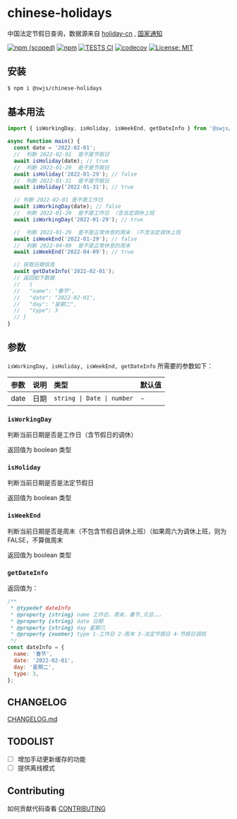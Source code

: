 # chinese-holidays

中国法定节假日查询，数据源来自 [holiday-cn](https://github.com/NateScarlet/holiday-cn) , [国家通知](http://www.gov.cn/zhengce/content/2021-10/25/content_5644835.htm)

[![npm (scoped)](https://img.shields.io/npm/v/@swjs/chinese-holidays)](https://www.npmjs.com/package/@swjs/chinese-holidays)
[![npm](https://img.shields.io/npm/dw/@swjs/chinese-holidays)](https://www.npmjs.com/package/@swjs/chinese-holidays)
[![TESTS CI](https://github.com/MrSeaWave/chinese-holidays/actions/workflows/tests.yml/badge.svg?branch=main&event=push)](https://github.com/MrSeaWave/chinese-holidays/actions/workflows/tests.yml)
[![codecov](https://codecov.io/gh/MrSeaWave/chinese-holidays/branch/main/graph/badge.svg?token=u4OCGK2Cuw)](https://codecov.io/gh/MrSeaWave/chinese-holidays)
[![License: MIT](https://img.shields.io/badge/License-MIT-blue)](https://opensource.org/licenses/MIT)

## 安装

```bash
$ npm i @swjs/chinese-holidays
```

## 基本用法

```js
import { isWorkingDay, isHoliday, isWeekEnd, getDateInfo } from '@swjs/chinese-holidays';

async function main() {
  const date = '2022-02-01';
  //  判断 2022-02-01  是不是节假日
  await isHoliday(date); // true
  //  判断 2022-01-29  是不是节假日
  await isHoliday('2022-01-29'); // false
  //  判断 2022-01-31  是不是节假日
  await isHoliday('2022-01-31'); // true

  // 判断 2022-02-01 是不是工作日
  await isWorkingDay(date); // false
  //  判断 2022-01-29  是不是工作日 （含法定调休上班
  await isWorkingDay('2022-01-29'); // true

  //  判断 2022-01-29  是不是正常休息的周末 （不含法定调休上班
  await isWeekEnd('2022-01-29'); // false
  //  判断 2022-04-09  是不是正常休息的周末
  await isWeekEnd('2022-04-09'); // true

  // 获取日期信息
  await getDateInfo('2022-02-01');
  // 返回如下数据
  //   {
  //   "name": "春节",
  //   "date": "2022-02-01",
  //   "day": "星期二",
  //   "type": 3
  // }
}
```

## 参数

`isWorkingDay, isHoliday, isWeekEnd, getDateInfo` 所需要的参数如下：

| 参数 | 说明 | 类型                       | 默认值 |
| :--- | :--- | :------------------------- | :----- |
| date | 日期 | `string \| Date \| number` | -      |

### `isWorkingDay`

判断当前日期是否是工作日（含节假日的调休）

返回值为 boolean 类型

### `isHoliday`

判断当前日期是否是法定节假日

返回值为 boolean 类型

### `isWeekEnd`

判断当前日期是否是周末（不包含节假日调休上班）（如果周六为调休上班，则为 FALSE，不算做周末

返回值为 boolean 类型

### `getDateInfo`

返回值为：

```js
/**
 * @typedef dateInfo
 * @property {string} name 工作日，周末，春节,元旦，，，
 * @property {string} date 日期
 * @property {string} day 星期几
 * @property {number} type 1-工作日 2-周末 3-法定节假日 4-节假日调班
 */
const dateInfo = {
  name: '春节',
  date: '2022-02-01',
  day: '星期二',
  type: 3,
};
```

## CHANGELOG

[CHANGELOG.md](https://github.com/MrSeaWave/chinese-holidays/blob/main/CHANGELOG.md)

## TODOLIST

- [ ] 增加手动更新缓存的功能
- [ ] 提供离线模式

## Contributing

如何贡献代码查看 [CONTRIBUTING](https://github.com/MrSeaWave/chinese-holidays/blob/main/CONTRIBUTING.md)
